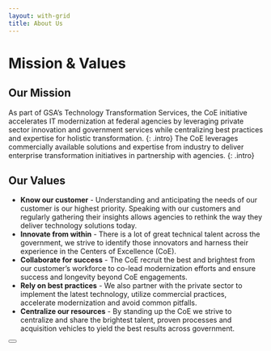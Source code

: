 ```yaml
---
layout: with-grid
title: About Us
---
```


# Mission &amp; Values

## Our Mission

As part of GSA’s Technology Transformation Services, the CoE initiative accelerates IT modernization at federal agencies by leveraging private sector innovation and government services while centralizing best practices and expertise for holistic transformation. 
{: .intro}
The CoE leverages commercially available solutions and expertise from industry to deliver enterprise transformation initiatives in partnership with agencies.
{: .intro}

## Our Values

- **Know our customer** - Understanding and anticipating the needs of our customer is our highest priority. Speaking with our customers and regularly gathering their insights allows agencies to rethink the way they deliver technology solutions today.
- **Innovate from within** - There is a lot of great technical talent across the government, we strive to identify those innovators and harness their experience in the  Centers of Excellence (CoE).
- **Collaborate for success** - The CoE recruit the best and brightest from our customer’s workforce to co-lead modernization efforts and ensure success and longevity beyond CoE engagements.
- **Rely on best practices** - We also partner with the private sector to implement the latest technology, utilize commercial practices, accelerate modernization and avoid common pitfalls.
- **Centralize our resources** - By standing up the CoE we strive to centralize and share the brightest talent, proven processes and acquisition vehicles to yield the best results across government.

<button onclick="btt()" id="btt"></button>